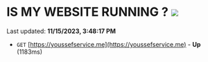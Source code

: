 # IS MY WEBSITE RUNNING ? [![](https://img.shields.io/static/v1?label=Sponsor&message=%E2%9D%A4&logo=GitHub&color=%23fe8e86)](https://github.com/sponsors/<username>)

Last updated: **11/15/2023, 3:48:17 PM**

- `GET` [https://youssefservice.me](https://youssefservice.me) - **Up** (1183ms)

